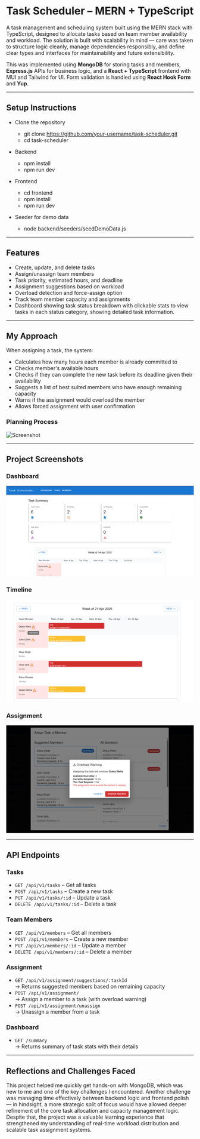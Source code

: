 # Task Scheduler – MERN + TypeScript

A task management and scheduling system built using the MERN stack with TypeScript, designed to allocate tasks based on team member availability and workload. The solution is built with scalability in mind — care was taken to structure logic cleanly, manage dependencies responsibly, and define clear types and interfaces for maintainability and future extensibility.

This was implemented using **MongoDB** for storing tasks and members, **Express.js** APIs for business logic, and a **React + TypeScript** frontend with MUI and Tailwind for UI. Form validation is handled using **React Hook Form** and **Yup**.

---

## Setup Instructions

- Clone the repository
    - git clone https://github.com/your-username/task-scheduler.git
    - cd task-scheduler

- Backend
    - npm install
    - npm run dev

- Frontend
    - cd frontend
    - npm install
    - npm run dev

- Seeder for demo data
    - node backend/seeders/seedDemoData.js

---

## Features

- Create, update, and delete tasks
- Assign/unassign team members
- Task priority, estimated hours, and deadline
- Assignment suggestions based on workload
- Overload detection and force-assign option
- Track team member capacity and assignments
- Dashboard showing task status breakdown with clickable stats to view tasks in each status category, showing detailed task information.

---

## My Approach

When assigning a task, the system:

- Calculates how many hours each member is already committed to
- Checks member's available hours
- Checks if they can complete the new task before its deadline given their availability
- Suggests a list of best suited members who have enough remaining capacity
- Warns if the assignment would overload the member
- Allows forced assignment with user confirmation

### Planning Process

![Screenshot](screenshots/project_planning.png)


---

## Project Screenshots

### Dashboard
![Screenshot](screenshots/dashboard.png)
### Timeline
![Screenshot](screenshots/timeline.png)
### Assignment 
![Screenshot](screenshots/assignment.png)

---

##  API Endpoints

### Tasks
- `GET /api/v1/tasks` – Get all tasks  
- `POST /api/v1/tasks` – Create a new task  
- `PUT /api/v1/tasks/:id` – Update a task  
- `DELETE /api/v1/tasks/:id` – Delete a task  

### Team Members
- `GET /api/v1/members` – Get all members  
- `POST /api/v1/members` – Create a new member  
- `PUT /api/v1/members/:id` – Update a member  
- `DELETE /api/v1/members/:id` – Delete a member  

### Assignment
- `GET /api/v1/assignment/suggestions/:taskId`  
  → Returns suggested members based on remaining capacity  
- `POST /api/v1/assignment/`  
  → Assign a member to a task (with overload warning)  
- `POST /api/v1/assignment/unassign`  
  → Unassign a member from a task

### Dashboard
- `GET /summary`  
  → Returns summary of task stats with their details

---

## Reflections and Challenges Faced

This project helped me quickly get hands-on with MongoDB, which was new to me and one of the key challenges I encountered. Another challenge was managing time effectively between backend logic and frontend polish — in hindsight, a more strategic split of focus would have allowed deeper refinement of the core task allocation and capacity management logic. Despite that, the project was a valuable learning experience that strengthened my understanding of real-time workload distribution and scalable task assignment systems.


